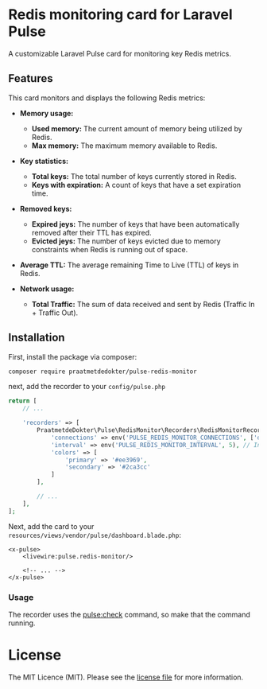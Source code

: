# Redis monitoring card for Laravel Pulse
A customizable Laravel Pulse card for monitoring key Redis metrics.

## Features

This card monitors and displays the following Redis metrics:

- **Memory usage:**
  - **Used memory:** The current amount of memory being utilized by Redis.
  - **Max memory:** The maximum memory available to Redis.

- **Key statistics:**
  - **Total keys:** The total number of keys currently stored in Redis.
  - **Keys with expiration:** A count of keys that have a set expiration time.

- **Removed keys:**
  - **Expired jeys:** The number of keys that have been automatically removed after their TTL has expired.
  - **Evicted jeys:** The number of keys evicted due to memory constraints when Redis is running out of space.

- **Average TTL:** The average remaining Time to Live (TTL) of keys in Redis.

- **Network usage:**
  - **Total Traffic:** The sum of data received and sent by Redis (Traffic In + Traffic Out).


## Installation

First, install the package via composer:

```sh
composer require praatmetdedokter/pulse-redis-monitor
```

next, add the recorder to your `config/pulse.php`
```php
return [
    // ...

    'recorders' => [
        PraatmetdeDokter\Pulse\RedisMonitor\Recorders\RedisMonitorRecorder::class => [
            'connections' => env('PULSE_REDIS_MONITOR_CONNECTIONS', ['default']),
            'interval' => env('PULSE_REDIS_MONITOR_INTERVAL', 5), // Interval in minutes between monitoring events
            'colors' => [
                'primary' => '#ee3969',
                'secondary' => '#2ca3cc'
            ]
        ],

        // ...
    ],
];
```

Next, add the card to your `resources/views/vendor/pulse/dashboard.blade.php`:

```blade
<x-pulse>
    <livewire:pulse.redis-monitor/>

    <!-- ... -->
</x-pulse>
```

### Usage
The recorder uses the [pulse:check](https://laravel.com/docs/11.x/pulse#capturing-entries) command, so make that the command running.

# License
The MIT Licence (MIT). Please see the [license file](LICENSE) for more information.